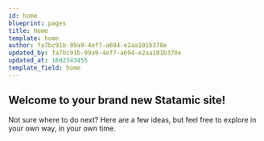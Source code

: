 ```yaml
---
id: home
blueprint: pages
title: Home
template: home
author: fa7bc91b-99a9-4ef7-a694-e2aa101b370e
updated_by: fa7bc91b-99a9-4ef7-a694-e2aa101b370e
updated_at: 1692343455
template_field: home
---
```

## Welcome to your brand new Statamic site!

Not sure where to do next? Here are a few ideas, but feel free to explore in your own way, in your own time.
